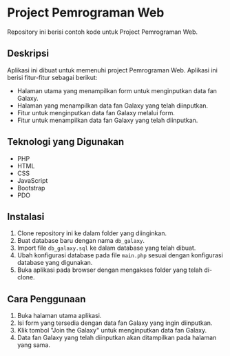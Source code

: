 # Project Pemrograman Web

Repository ini berisi contoh kode untuk Project Pemrograman Web.

## Deskripsi

Aplikasi ini dibuat untuk memenuhi project Pemrograman Web. Aplikasi ini berisi fitur-fitur sebagai berikut:

* Halaman utama yang menampilkan form untuk menginputkan data fan Galaxy.
* Halaman yang menampilkan data fan Galaxy yang telah diinputkan.
* Fitur untuk menginputkan data fan Galaxy melalui form.
* Fitur untuk menampilkan data fan Galaxy yang telah diinputkan.

## Teknologi yang Digunakan

* PHP
* HTML
* CSS
* JavaScript
* Bootstrap
* PDO

## Instalasi

1. Clone repository ini ke dalam folder yang diinginkan.
2. Buat database baru dengan nama `db_galaxy`.
3. Import file `db_galaxy.sql` ke dalam database yang telah dibuat.
4. Ubah konfigurasi database pada file `main.php` sesuai dengan konfigurasi database yang digunakan.
5. Buka aplikasi pada browser dengan mengakses folder yang telah di-clone.

## Cara Penggunaan

1. Buka halaman utama aplikasi.
2. Isi form yang tersedia dengan data fan Galaxy yang ingin diinputkan.
3. Klik tombol "Join the Galaxy" untuk menginputkan data fan Galaxy.
4. Data fan Galaxy yang telah diinputkan akan ditampilkan pada halaman yang sama.